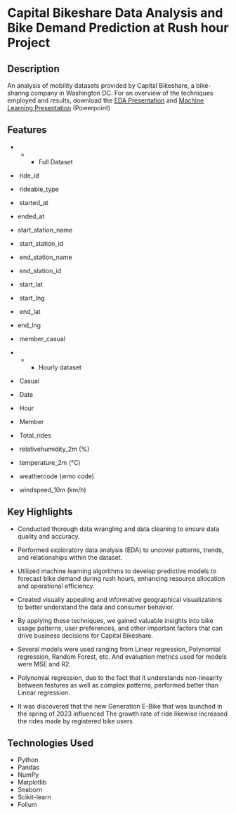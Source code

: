 ﻿# Capital Bikeshare Data Analysis and Bike Demand Prediction at Rush hour Project
## Description
An analysis of mobility datasets provided by Capital Bikeshare, a bike-sharing company in Washington DC. For an overview of the techniques employed and results, download the [EDA Presentation]([url](https://github.com/Paul-Sabin/Capital-Bikeshare/blob/main/EDA%20Presentation%20for%20Capital%20Bikeshare.pptx)) and [Machine Learning Presentation]([url](https://github.com/Paul-Sabin/Capital-Bikeshare/blob/main/Machine%20Learning%20Presentation%20for%20Capital%20Bikeshare.pptx)) (Powerpoint) 

## Features
* * * Full Dataset
*  ride_id 
*  rideable_type       
*  started_at        
* ended_at          
* start_station_name  
*  start_station_id   
*  end_station_name    
*  end_station_id     
*  start_lat          
*  start_lng           
*  end_lat            
* end_lng            
*  member_casual

* * *  Hourly dataset
*  Casual                   
*  Date                   
*  Hour                   
*  Member                   
*  Total_rides             
*  relativehumidity_2m (%)  
*  temperature_2m (°C)      
*  weathercode (wmo code)  
*  windspeed_10m (km/h)    

## Key Highlights
+  Conducted thorough data wrangling and data cleaning to ensure data quality and accuracy.
* Performed exploratory data analysis (EDA) to uncover patterns, trends, and relationships within the dataset.
*  Utilized machine learning algorithms to develop predictive models to forecast bike demand during rush hours, enhancing resource allocation and operational efficiency.
*  Created visually appealing and informative geographical visualizations to better understand the data and consumer behavior.
*  By applying these techniques, we gained valuable insights into bike usage patterns, user preferences, and other important factors that can drive business decisions for Capital Bikeshare.
*  Several models were used ranging from Linear regression, Polynomial regression, Random Forest, etc. And evaluation metrics used for models were MSE and R2.
* Polynomial regression, due to the fact that it understands non-linearity between features as well as complex patterns, performed better than Linear regression.  

* It was discovered that the new Generation E-Bike that was launched  in the spring of 2023 influenced The growth rate of ride likewise increased the rides made by registered bike users

## Technologies Used
* Python
* Pandas
* NumPy
* Matplotlib
* Seaborn
* Scikit-learn
* Folium

